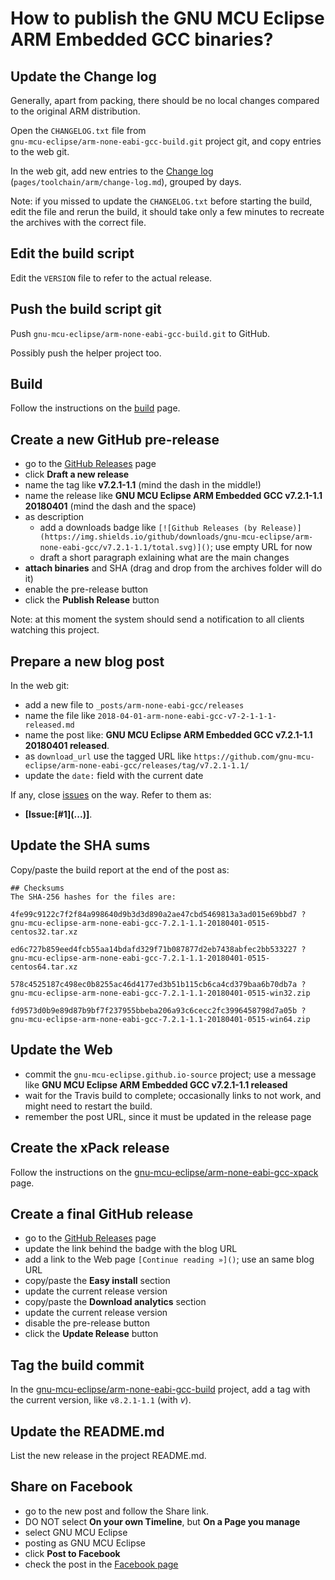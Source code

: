 # How to publish the GNU MCU Eclipse ARM Embedded GCC binaries?

## Update the Change log

Generally, apart from packing, there should be no local changes compared 
to the original ARM distribution.

Open the `CHANGELOG.txt` file from  
`gnu-mcu-eclipse/arm-none-eabi-gcc-build.git` project git, and copy 
entries to the web git.

In the web git, add new entries to the 
[Change log](https://gnu-mcu-eclipse.github.io/toolchain/arm/change-log/) 
(`pages/toolchain/arm/change-log.md`), grouped by days.

Note: if you missed to update the `CHANGELOG.txt` before starting the build, 
edit the file and rerun the build, it should take only a few minutes to 
recreate the archives with the correct file.

## Edit the build script

Edit the `VERSION` file to refer to the actual release.

## Push the build script git

Push `gnu-mcu-eclipse/arm-none-eabi-gcc-build.git` to GitHub.

Possibly push the helper project too.

## Build

Follow the instructions on the 
[build](https://github.com/gnu-mcu-eclipse/arm-none-eabi-gcc-build/blob/master/README.md) 
page.

## Create a new GitHub pre-release

- go to the [GitHub Releases](https://github.com/gnu-mcu-eclipse/arm-none-eabi-gcc/releases) page
- click **Draft a new release**
- name the tag like **v7.2.1-1.1** (mind the dash in the middle!)
- name the release like **GNU MCU Eclipse ARM Embedded GCC v7.2.1-1.1 20180401** 
(mind the dash and the space)
- as description
  - add a downloads badge like `[![Github Releases (by Release)](https://img.shields.io/github/downloads/gnu-mcu-eclipse/arm-none-eabi-gcc/v7.2.1-1.1/total.svg)]()`; use empty URL for now
  - draft a short paragraph exlaining what are the main changes
- **attach binaries** and SHA (drag and drop from the archives folder will do it)
- enable the pre-release button
- click the **Publish Release** button

Note: at this moment the system should send a notification to all clients watching this project.

## Prepare a new blog post 

In the web git:

- add a new file to `_posts/arm-none-eabi-gcc/releases`
- name the file like `2018-04-01-arm-none-eabi-gcc-v7-2-1-1-1-released.md`
- name the post like: **GNU MCU Eclipse ARM Embedded GCC v7.2.1-1.1 20180401 released**.
- as `download_url` use the tagged URL like `https://github.com/gnu-mcu-eclipse/arm-none-eabi-gcc/releases/tag/v7.2.1-1.1/` 
- update the `date:` field with the current date

If any, close [issues](https://github.com/gnu-mcu-eclipse/arm-none-eabi-gcc/issues) 
on the way. Refer to them as:

- **[Issue:\[#1\]\(...\)]**.

## Update the SHA sums

Copy/paste the build report at the end of the post as:

```console
## Checksums
The SHA-256 hashes for the files are:

4fe99c9122c7f2f84a998640d9b3d3d890a2ae47cbd5469813a3ad015e69bbd7 ?
gnu-mcu-eclipse-arm-none-eabi-gcc-7.2.1-1.1-20180401-0515-centos32.tar.xz

ed6c727b859eed4fcb55aa14bdafd329f71b087877d2eb7438abfec2bb533227 ?
gnu-mcu-eclipse-arm-none-eabi-gcc-7.2.1-1.1-20180401-0515-centos64.tar.xz

578c4525187c498ec0b8255ac46d4177ed3b51b115cb6ca4cd379baa6b70db7a ?
gnu-mcu-eclipse-arm-none-eabi-gcc-7.2.1-1.1-20180401-0515-win32.zip

fd9573d0b9e89d87b9bf7f237955bbeba206a93c6cecc2fc3996458798d7a05b ?
gnu-mcu-eclipse-arm-none-eabi-gcc-7.2.1-1.1-20180401-0515-win64.zip

```

## Update the Web

- commit the `gnu-mcu-eclipse.github.io-source` project; use a message 
like **GNU MCU Eclipse ARM Embedded GCC v7.2.1-1.1 released**
- wait for the Travis build to complete; occasionally links to not work,
 and might need to restart the build.
- remember the post URL, since it must be updated in the release page

## Create the xPack release

Follow the instructions on the 
[gnu-mcu-eclipse/arm-none-eabi-gcc-xpack](https://github.com/gnu-mcu-eclipse/arm-none-eabi-gcc-xpack/blob/xpack/README.md#maintainer-info)
page.

## Create a final GitHub release

- go to the [GitHub Releases](https://github.com/gnu-mcu-eclipse/arm-none-eabi-gcc/releases) page
- update the link behind the badge with the blog URL
- add a link to the Web page `[Continue reading »]()`; use an same blog URL
- copy/paste the **Easy install** section
- update the current release version
- copy/paste the **Download analytics** section
- update the current release version
- disable the pre-release button
- click the **Update Release** button

## Tag the build commit

In the [gnu-mcu-eclipse/arm-none-eabi-gcc-build](https://github.com/gnu-mcu-eclipse/arm-none-eabi-gcc-build)
project, add a tag with the current version, like `v8.2.1-1.1` (with *v*).

## Update the README.md

List the new release in the project README.md.

## Share on Facebook

- go to the new post and follow the Share link.
- DO NOT select **On your own Timeline**, but **On a Page you manage**
- select GNU MCU Eclipse
- posting as GNU MCU Eclipse
- click **Post to Facebook**
- check the post in the [Facebook page](https://www.facebook.com/gnu-mcu-eclipse)

